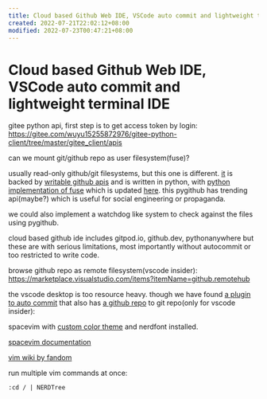 ```yaml
---
title: Cloud based Github Web IDE, VSCode auto commit and lightweight terminal IDE
created: 2022-07-21T22:02:12+08:00
modified: 2022-07-23T00:47:21+08:00
---
```


# Cloud based Github Web IDE, VSCode auto commit and lightweight terminal IDE

gitee python api, first step is to get access token by login:
https://gitee.com/wuyu15255872976/gitee-python-client/tree/master/gitee_client/apis

can we mount git/github repo as user filesystem(fuse)?

usually read-only github/git filesystems, but this one is different. [it](https://github.com/danishprakash/githubfs) is backed by [writable github apis](https://pygithub.readthedocs.io/en/latest/examples/Repository.html#update-a-file-in-the-repository) and is written in python, with [python implementation of fuse](https://github.com/terencehonles/fusepy) which is updated [here](https://github.com/fusepy/fusepy). this pygithub has trending api(maybe?) which is useful for social engineering or propaganda.

we could also implement a watchdog like system to check against the files using pygithub.

cloud based github ide includes gitpod.io, github.dev, pythonanywhere but these are with serious limitations, most importantly without autocommit or too restricted to write code.

browse github repo as remote filesystem(vscode insider):
https://marketplace.visualstudio.com/items?itemName=github.remotehub

the vscode desktop is too resource heavy. though we have found [a plugin to auto commit](https://marketplace.visualstudio.com/items?itemName=emjio.git-auto-commit) that also has [a github repo](https://github.com/emjio/git-auto-commit) to git repo(only for vscode insider):

spacevim with [custom color theme](https://github.com/jordst/colorscheme) and nerdfont installed.

[spacevim documentation](https://spacevim.org/documentation/)

[vim wiki by fandom](https://vim.fandom.com/wiki)

run multiple vim commands at once:
```vimscript
:cd / | NERDTree
```
